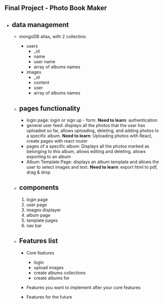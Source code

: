 **Final Project - Photo Book Maker**
-
- data management
  -
  - mongoDB atlas, with 2 collectins:
    - users
      - _id
      - name
      - user name
      - array of albums names
    - images 
      - _id
      - content
      - user
      - array of albums names
  
  - pages functionality
    - 
    - login page: login or sign up - form. **Need to learn**: authentication 
    - general user feed: displays all the photos that the user has uploaded so far, allows uploading, deleting, and adding photos to a specific album.
    **Need to learn**: Uploading photos with React, create pages with react router
    - pages of a specific album: Displays all the photos marked as belonging to this album, allows editing and deleting, allows exporting to an album
    - Album Template Page: displays an album template and allows the user to select images and text. **Need to learn**: export html to pdf, drag & drop

  - components
    - 
    1. login page
    2. user page 
    3. images displayer
    4. album page
    5. tamplate pages
    6. nav bar

  - Features list 
    - 
    - Core features
      - login
      - upload images
      - create albums collections
      - create albums for

    - Features you want to implement after  your core features     
    - Features for the future


